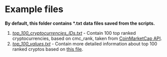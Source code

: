 # Example files
<b>By default, this folder contains *.txt data files saved from the scripts.</b>

1. <em>[top_100_cryptocurrencies_IDs.txt](top_100_cryptocurrencies_IDs.txt)</em> - Contain 100 top ranked cryptocurrencies,  based on cmc_rank, taken from [CoinMarketCap API](https://coinmarketcap.com/api/).
2. <em>[top_100_values.txt](top_100_values.txt)</em> - Contain more detailed information about top 100 ranked cryptos based on [this file](top_100_cryptocurrencies_IDs.txt).
